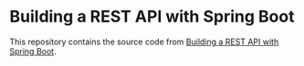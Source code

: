 # Building a REST API with Spring Boot
This repository contains the source code from [Building a REST API with Spring Boot](https://spring.academy/courses/building-a-rest-api-with-spring-boot).
